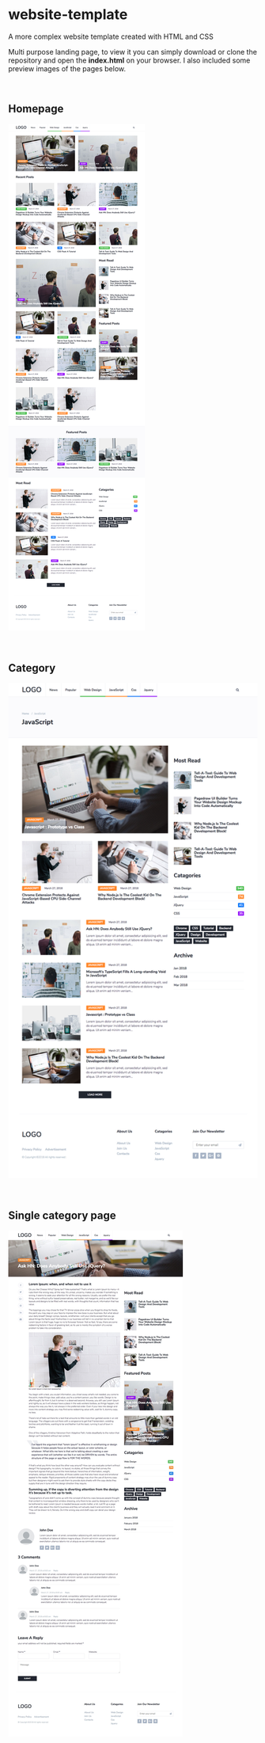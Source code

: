 # website-template
A more complex website template created with HTML and CSS

Multi purpose landing page, to view it you can simply download or clone the repository and open the **index.html** on your browser. 
I also included some preview images of the pages below.

</br>
<h2>Homepage</h2>

![Homepage](https://github.com/Andrrew94/website-template/blob/master/preview/Homepage.jpg)

</br>
<h2>Category</h2>

![Category](https://github.com/Andrrew94/website-template/blob/master/preview/Category.jpg)

</br>
<h2>Single category page</h2>

![Single](https://github.com/Andrrew94/website-template/blob/master/preview/Single.jpg)
